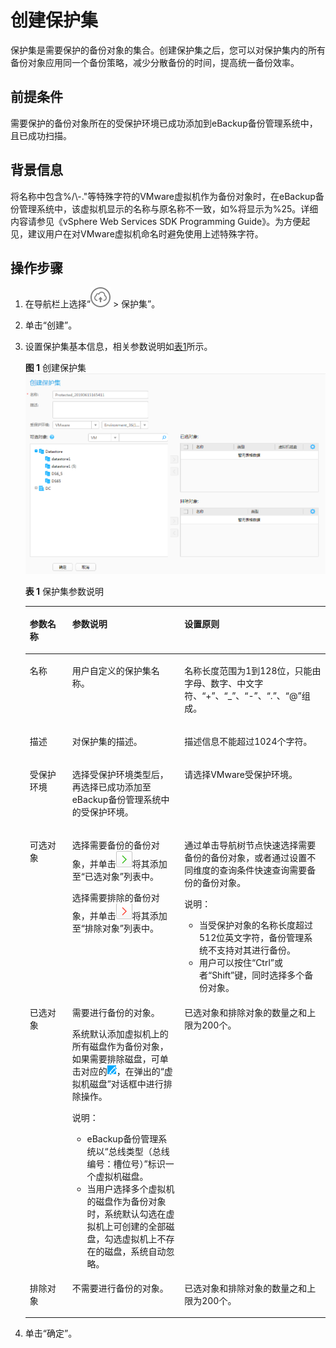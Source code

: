 # 创建保护集<a name="cbr_03_0073"></a>

保护集是需要保护的备份对象的集合。创建保护集之后，您可以对保护集内的所有备份对象应用同一个备份策略，减少分散备份的时间，提高统一备份效率。

## 前提条件<a name="zh-cn_topic_0174982620_zh-cn_topic_0170955435_section58913282"></a>

需要保护的备份对象所在的受保护环境已成功添加到eBackup备份管理系统中，且已成功扫描。

## 背景信息<a name="zh-cn_topic_0174982620_zh-cn_topic_0170955435_section60457490"></a>

将名称中包含%/\\-."等特殊字符的VMware虚拟机作为备份对象时，在eBackup备份管理系统中，该虚拟机显示的名称与原名称不一致，如%将显示为%25。详细内容请参见《vSphere Web Services SDK Programming Guide》。为方便起见，建议用户在对VMware虚拟机命名时避免使用上述特殊字符。

## 操作步骤<a name="zh-cn_topic_0174982620_zh-cn_topic_0170955435_section7246499"></a>

1.  在导航栏上选择“![](figures/icon-upload.png)  \> 保护集”。
2.  单击“创建”。
3.  设置保护集基本信息，相关参数说明如[表1](#zh-cn_topic_0174982620_zh-cn_topic_0170955435_table1244194210127)所示。

    **图 1**  创建保护集<a name="zh-cn_topic_0174982620_fig131301526181017"></a>  
    ![](figures/创建保护集.png "创建保护集")

    **表 1**  保护集参数说明

    <a name="zh-cn_topic_0174982620_zh-cn_topic_0170955435_table1244194210127"></a>
    <table><thead align="left"><tr id="zh-cn_topic_0174982620_zh-cn_topic_0170955435_row72424426128"><th class="cellrowborder" valign="top" width="14.14141414141414%" id="mcps1.2.4.1.1"><p id="zh-cn_topic_0174982620_zh-cn_topic_0170955435_p1124015428123"><a name="zh-cn_topic_0174982620_zh-cn_topic_0170955435_p1124015428123"></a><a name="zh-cn_topic_0174982620_zh-cn_topic_0170955435_p1124015428123"></a>参数名称</p>
    </th>
    <th class="cellrowborder" valign="top" width="37.37373737373737%" id="mcps1.2.4.1.2"><p id="zh-cn_topic_0174982620_zh-cn_topic_0170955435_p1024254213129"><a name="zh-cn_topic_0174982620_zh-cn_topic_0170955435_p1024254213129"></a><a name="zh-cn_topic_0174982620_zh-cn_topic_0170955435_p1024254213129"></a>参数说明</p>
    </th>
    <th class="cellrowborder" valign="top" width="48.484848484848484%" id="mcps1.2.4.1.3"><p id="zh-cn_topic_0174982620_zh-cn_topic_0170955435_p824244261216"><a name="zh-cn_topic_0174982620_zh-cn_topic_0170955435_p824244261216"></a><a name="zh-cn_topic_0174982620_zh-cn_topic_0170955435_p824244261216"></a>设置原则</p>
    </th>
    </tr>
    </thead>
    <tbody><tr id="zh-cn_topic_0174982620_zh-cn_topic_0170955435_row5242154251212"><td class="cellrowborder" valign="top" width="14.14141414141414%" headers="mcps1.2.4.1.1 "><p id="zh-cn_topic_0174982620_zh-cn_topic_0170955435_p724274221214"><a name="zh-cn_topic_0174982620_zh-cn_topic_0170955435_p724274221214"></a><a name="zh-cn_topic_0174982620_zh-cn_topic_0170955435_p724274221214"></a>名称</p>
    </td>
    <td class="cellrowborder" valign="top" width="37.37373737373737%" headers="mcps1.2.4.1.2 "><p id="zh-cn_topic_0174982620_zh-cn_topic_0170955435_p124274211127"><a name="zh-cn_topic_0174982620_zh-cn_topic_0170955435_p124274211127"></a><a name="zh-cn_topic_0174982620_zh-cn_topic_0170955435_p124274211127"></a>用户自定义的保护集名称。</p>
    </td>
    <td class="cellrowborder" valign="top" width="48.484848484848484%" headers="mcps1.2.4.1.3 "><p id="zh-cn_topic_0174982620_zh-cn_topic_0170955435_p12242174251210"><a name="zh-cn_topic_0174982620_zh-cn_topic_0170955435_p12242174251210"></a><a name="zh-cn_topic_0174982620_zh-cn_topic_0170955435_p12242174251210"></a>名称长度范围为1到128位，只能由字母、数字、中文字符、“+”、“_”、“-”、“.”、“@”组成。</p>
    </td>
    </tr>
    <tr id="zh-cn_topic_0174982620_zh-cn_topic_0170955435_row3242194251212"><td class="cellrowborder" valign="top" width="14.14141414141414%" headers="mcps1.2.4.1.1 "><p id="zh-cn_topic_0174982620_zh-cn_topic_0170955435_p14242174210121"><a name="zh-cn_topic_0174982620_zh-cn_topic_0170955435_p14242174210121"></a><a name="zh-cn_topic_0174982620_zh-cn_topic_0170955435_p14242174210121"></a>描述</p>
    </td>
    <td class="cellrowborder" valign="top" width="37.37373737373737%" headers="mcps1.2.4.1.2 "><p id="zh-cn_topic_0174982620_zh-cn_topic_0170955435_p3242184201215"><a name="zh-cn_topic_0174982620_zh-cn_topic_0170955435_p3242184201215"></a><a name="zh-cn_topic_0174982620_zh-cn_topic_0170955435_p3242184201215"></a>对保护集的描述。</p>
    </td>
    <td class="cellrowborder" valign="top" width="48.484848484848484%" headers="mcps1.2.4.1.3 "><p id="zh-cn_topic_0174982620_zh-cn_topic_0170955435_p13242842191211"><a name="zh-cn_topic_0174982620_zh-cn_topic_0170955435_p13242842191211"></a><a name="zh-cn_topic_0174982620_zh-cn_topic_0170955435_p13242842191211"></a>描述信息不能超过1024个字符。</p>
    </td>
    </tr>
    <tr id="zh-cn_topic_0174982620_zh-cn_topic_0170955435_row7242104291212"><td class="cellrowborder" valign="top" width="14.14141414141414%" headers="mcps1.2.4.1.1 "><p id="zh-cn_topic_0174982620_zh-cn_topic_0170955435_p192424427124"><a name="zh-cn_topic_0174982620_zh-cn_topic_0170955435_p192424427124"></a><a name="zh-cn_topic_0174982620_zh-cn_topic_0170955435_p192424427124"></a>受保护环境</p>
    </td>
    <td class="cellrowborder" valign="top" width="37.37373737373737%" headers="mcps1.2.4.1.2 "><p id="zh-cn_topic_0174982620_zh-cn_topic_0170955435_p112421042141220"><a name="zh-cn_topic_0174982620_zh-cn_topic_0170955435_p112421042141220"></a><a name="zh-cn_topic_0174982620_zh-cn_topic_0170955435_p112421042141220"></a>选择受保护环境类型后，再选择已成功添加至eBackup备份管理系统中的受保护环境。</p>
    </td>
    <td class="cellrowborder" valign="top" width="48.484848484848484%" headers="mcps1.2.4.1.3 "><p id="zh-cn_topic_0174982620_zh-cn_topic_0170955435_p14242124215128"><a name="zh-cn_topic_0174982620_zh-cn_topic_0170955435_p14242124215128"></a><a name="zh-cn_topic_0174982620_zh-cn_topic_0170955435_p14242124215128"></a>请选择VMware受保护环境。</p>
    </td>
    </tr>
    <tr id="zh-cn_topic_0174982620_zh-cn_topic_0170955435_row62437421124"><td class="cellrowborder" valign="top" width="14.14141414141414%" headers="mcps1.2.4.1.1 "><p id="zh-cn_topic_0174982620_zh-cn_topic_0170955435_p1024274231212"><a name="zh-cn_topic_0174982620_zh-cn_topic_0170955435_p1024274231212"></a><a name="zh-cn_topic_0174982620_zh-cn_topic_0170955435_p1024274231212"></a>可选对象</p>
    </td>
    <td class="cellrowborder" valign="top" width="37.37373737373737%" headers="mcps1.2.4.1.2 "><p id="zh-cn_topic_0174982620_zh-cn_topic_0170955435_p1624364211219"><a name="zh-cn_topic_0174982620_zh-cn_topic_0170955435_p1624364211219"></a><a name="zh-cn_topic_0174982620_zh-cn_topic_0170955435_p1624364211219"></a>选择需要备份的备份对象，并单击<a name="zh-cn_topic_0174982620_zh-cn_topic_0170955435_image12243134211125"></a><a name="zh-cn_topic_0174982620_zh-cn_topic_0170955435_image12243134211125"></a><span><img id="zh-cn_topic_0174982620_zh-cn_topic_0170955435_image12243134211125" src="figures/icon-greenright.png"></span>将其添加至“已选对象”列表中。</p>
    <p id="zh-cn_topic_0174982620_zh-cn_topic_0170955435_p18243104216120"><a name="zh-cn_topic_0174982620_zh-cn_topic_0170955435_p18243104216120"></a><a name="zh-cn_topic_0174982620_zh-cn_topic_0170955435_p18243104216120"></a>选择需要排除的备份对象，并单击<a name="zh-cn_topic_0174982620_zh-cn_topic_0170955435_image42431642141212"></a><a name="zh-cn_topic_0174982620_zh-cn_topic_0170955435_image42431642141212"></a><span><img id="zh-cn_topic_0174982620_zh-cn_topic_0170955435_image42431642141212" src="figures/icon-redright.png"></span>将其添加至“排除对象”列表中。</p>
    </td>
    <td class="cellrowborder" valign="top" width="48.484848484848484%" headers="mcps1.2.4.1.3 "><p id="zh-cn_topic_0174982620_zh-cn_topic_0170955435_p8243542201218"><a name="zh-cn_topic_0174982620_zh-cn_topic_0170955435_p8243542201218"></a><a name="zh-cn_topic_0174982620_zh-cn_topic_0170955435_p8243542201218"></a>通过单击导航树节点快速选择需要备份的备份对象，或者通过设置不同维度的查询条件快速查询需要备份的备份对象。</p>
    <div class="note" id="zh-cn_topic_0174982620_zh-cn_topic_0170955435_note02431429125"><a name="zh-cn_topic_0174982620_zh-cn_topic_0170955435_note02431429125"></a><a name="zh-cn_topic_0174982620_zh-cn_topic_0170955435_note02431429125"></a><span class="notetitle"> 说明： </span><div class="notebody"><a name="zh-cn_topic_0174982620_ul173271014510"></a><a name="zh-cn_topic_0174982620_ul173271014510"></a><ul id="zh-cn_topic_0174982620_ul173271014510"><li class="textintable">当受保护对象的名称长度超过512位英文字符，备份管理系统不支持对其进行备份。</li><li>用户可以按住“Ctrl”或者“Shift”键，同时选择多个备份对象。</li></ul>
    </div></div>
    </td>
    </tr>
    <tr id="zh-cn_topic_0174982620_zh-cn_topic_0170955435_row1424484219121"><td class="cellrowborder" valign="top" width="14.14141414141414%" headers="mcps1.2.4.1.1 "><p id="zh-cn_topic_0174982620_zh-cn_topic_0170955435_p2243124212125"><a name="zh-cn_topic_0174982620_zh-cn_topic_0170955435_p2243124212125"></a><a name="zh-cn_topic_0174982620_zh-cn_topic_0170955435_p2243124212125"></a>已选对象</p>
    </td>
    <td class="cellrowborder" valign="top" width="37.37373737373737%" headers="mcps1.2.4.1.2 "><p id="zh-cn_topic_0174982620_zh-cn_topic_0170955435_p11243742171214"><a name="zh-cn_topic_0174982620_zh-cn_topic_0170955435_p11243742171214"></a><a name="zh-cn_topic_0174982620_zh-cn_topic_0170955435_p11243742171214"></a>需要进行备份的对象。</p>
    <p id="zh-cn_topic_0174982620_zh-cn_topic_0170955435_p17243342101218"><a name="zh-cn_topic_0174982620_zh-cn_topic_0170955435_p17243342101218"></a><a name="zh-cn_topic_0174982620_zh-cn_topic_0170955435_p17243342101218"></a>系统默认添加虚拟机上的所有磁盘作为备份对象，如果需要排除磁盘，可单击对应的<a name="zh-cn_topic_0174982620_zh-cn_topic_0170955435_image8243742111214"></a><a name="zh-cn_topic_0174982620_zh-cn_topic_0170955435_image8243742111214"></a><span><img id="zh-cn_topic_0174982620_zh-cn_topic_0170955435_image8243742111214" src="figures/icon-blueedit.png"></span>，在弹出的“虚拟机磁盘”对话框中进行排除操作。</p>
    <div class="note" id="zh-cn_topic_0174982620_zh-cn_topic_0170955435_note10243542181211"><a name="zh-cn_topic_0174982620_zh-cn_topic_0170955435_note10243542181211"></a><a name="zh-cn_topic_0174982620_zh-cn_topic_0170955435_note10243542181211"></a><span class="notetitle"> 说明： </span><div class="notebody"><a name="zh-cn_topic_0174982620_ul1592612818811"></a><a name="zh-cn_topic_0174982620_ul1592612818811"></a><ul id="zh-cn_topic_0174982620_ul1592612818811"><li class="textintable">eBackup备份管理系统以“总线类型（总线编号：槽位号）”标识一个虚拟机磁盘。</li><li>当用户选择多个虚拟机的磁盘作为备份对象时，系统默认勾选在虚拟机上可创建的全部磁盘，勾选虚拟机上不存在的磁盘，系统自动忽略。</li></ul>
    </div></div>
    </td>
    <td class="cellrowborder" valign="top" width="48.484848484848484%" headers="mcps1.2.4.1.3 "><p id="zh-cn_topic_0174982620_p195831757819"><a name="zh-cn_topic_0174982620_p195831757819"></a><a name="zh-cn_topic_0174982620_p195831757819"></a>已选对象和排除对象的数量之和上限为200个。</p>
    </td>
    </tr>
    <tr id="zh-cn_topic_0174982620_zh-cn_topic_0170955435_row32441942111218"><td class="cellrowborder" valign="top" width="14.14141414141414%" headers="mcps1.2.4.1.1 "><p id="zh-cn_topic_0174982620_zh-cn_topic_0170955435_p9244104221218"><a name="zh-cn_topic_0174982620_zh-cn_topic_0170955435_p9244104221218"></a><a name="zh-cn_topic_0174982620_zh-cn_topic_0170955435_p9244104221218"></a>排除对象</p>
    </td>
    <td class="cellrowborder" valign="top" width="37.37373737373737%" headers="mcps1.2.4.1.2 "><p id="zh-cn_topic_0174982620_zh-cn_topic_0170955435_p162441542171215"><a name="zh-cn_topic_0174982620_zh-cn_topic_0170955435_p162441542171215"></a><a name="zh-cn_topic_0174982620_zh-cn_topic_0170955435_p162441542171215"></a>不需要进行备份的对象。</p>
    </td>
    <td class="cellrowborder" valign="top" width="48.484848484848484%" headers="mcps1.2.4.1.3 "><p id="zh-cn_topic_0174982620_zh-cn_topic_0170955435_p17244194212123"><a name="zh-cn_topic_0174982620_zh-cn_topic_0170955435_p17244194212123"></a><a name="zh-cn_topic_0174982620_zh-cn_topic_0170955435_p17244194212123"></a>已选对象和排除对象的数量之和上限为200个。</p>
    </td>
    </tr>
    </tbody>
    </table>

4.  单击“确定”。


